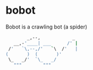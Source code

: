 # bobot

Bobot is a crawling bot (a spider)  

```bash
        _,--,            _
   __,-'____| ___      /' |
 /'   `\,--,/'   `\  /'   |
(       )  (       )'
 \_   _/'  `\_   _/   
   """        """
```
